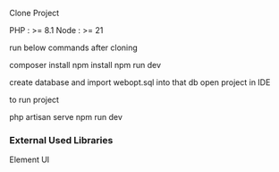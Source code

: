 Clone Project

PHP : >= 8.1
Node : >= 21

run below commands after cloning

composer install
npm install 
npm run dev


create database and import webopt.sql into that db
open project in IDE


to run project 

php artisan serve
npm run dev


### External Used Libraries
Element UI





